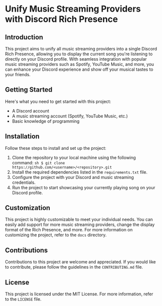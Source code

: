 # Unify Music Streaming Providers with Discord Rich Presence

## Introduction
This project aims to unify all music streaming providers into a single Discord Rich Presence, allowing you to display the current song you're listening to directly on your Discord profile. With seamless integration with popular music streaming providers such as Spotify, YouTube Music, and more, you can enhance your Discord experience and show off your musical tastes to your friends.

## Getting Started
Here's what you need to get started with this project:
- A Discord account
- A music streaming account (Spotify, YouTube Music, etc.)
- Basic knowledge of programming

## Installation
Follow these steps to install and set up the project:
1. Clone the repository to your local machine using the following command:
``sh
$ git clone https://github.com/<username>/<repository>.git
``
2. Install the required dependencies listed in the `requirements.txt` file.
3. Configure the project with your Discord and music streaming credentials.
4. Run the project to start showcasing your currently playing song on your Discord profile.

## Customization
This project is highly customizable to meet your individual needs. You can easily add support for more music streaming providers, change the display format of the Rich Presence, and more. For more information on customizing the project, refer to the `docs` directory.

## Contributions
Contributions to this project are welcome and appreciated. If you would like to contribute, please follow the guidelines in the `CONTRIBUTING.md` file.

## License
This project is licensed under the MIT License. For more information, refer to the `LICENSE` file.
